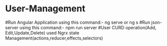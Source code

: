 # User-Management
#Run Angular Application using this command:- ng serve or ng s 
#Run json-server using this command:- npm run server 
#User CURD operation(Add, Edit,Update,Delete) used Ngrx state Management(actions,reducer,effects,selectors)
